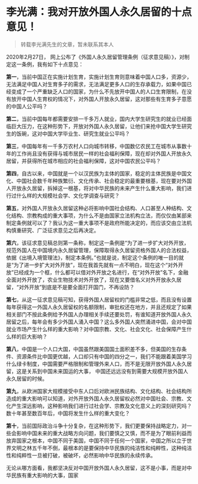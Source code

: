 # 李光满：我对开放外国人永久居留的十点意见！

> 转载李光满先生的文章，暂未联系其本人

2020年2月27日， 网上公布了《外国人永久居留管理条例（征求意见稿）》，对制定这一条例，我有如下十点意见：

**第一**，当前中国正在实施计划生育，实施计划生育则意味着中国人口多，资源少，无法满足中国人对生育多子的需求，无法满足更多人口的生存承载力，如果中国已经变成了一个严重缺乏人口的国家，为什么不先放开中国人的人口生育限制，在没有放开中国人生育权的情况下，对外国人开放永久居留，这对那些有生育多子意愿的中国人公平吗？

**第二**，当前中国每年都需要安排一千多万人就业，国内大学生研究生的就业已经面临巨大压力，在这种形势下，开放对外国人永久居留，让他们来抢中国大学生研究生的饭碗，这对中国大学毕业生、研究生就业公平吗？

**第三**，中国每年有一千多万农村人口向城市转移，中国数亿农民工在城市从事数十年的工作尚且没有获得与城市居民一样的社会福利保障，现在却对外国人开放永久居留，并获得所在城市相应的社会福利保障，这对中国农民公平吗？

**第四**，自古以来，中国就是一个以汉民族为主体的国家，稳定的主体民族是中国文化、中国社会数千年种族繁衍、文化传承、社会稳定的最重要根基，现在要对外国人开放永久居留，拆掉这一根基，将对中华民族的未来产生什么重大影响，我们进行过什么样的大规模社会学、文化学调查与研究？

**第五**，对外国人开放永久居留这种必将影响中国社会结构、人口甚至人种结构、文化结构、宗教构成的重大事项，为什么不是由国家立法机构立法，而仅仅由某部来制定条例就可以了？我认为这一重大事项不是政府所能决定的，而应该交由立法机构慎重研究、广泛征求意见之后再决定。

**第六**，该征求意见稿总则第一条称，制定这一条例是“为了进一步扩大对外开放，规范外国人在中国境内永久居留管理，保障取得永久居留资格外国人的合法权益，依据《出境入境管理法》，制定本条例。”也就是说，制定这个条例的唯一目的就是“为了进一步扩大对外开放”，现在我首先就有一点不明白，现在这个“对外开放”已经成为一个框，什么都可以借对外开放之名进行，在“对外开放”名下，金融全面对外开放了，农业生物技术对外开放了，现在又要借名义对外开放永久居留，“对外开放”到底是不是要全面打开国门，不再设防？

**第七**，从这一征求意见稿可知，获得外国人居留权的门槛非常之低，而且没有设置每年获得这一外国人永久居留权的名额限制，审批权还在地方，并且还规定了如果相关部门不按此条例给予外国人办理相关手续还要处罚，有谁知道开放外国人永久居留之后，每年会有多少外国人涌入中国？这么多外国人突然涌进中国，会对中国就业市场产生什么样的重大影响？对中国宗教、文化、社会文化、社会保障产生什么样的巨大影响？

**第八**，中国是一个人口大国，中国虽然跟美国国土面积差不多，但美国的生存条件、资源条件比中国更优越，人口却只有中国的四分之一，我们不能跟着美国学习什么绿卡制度，中国需要严格限制和管理外来人口，而不是无限开放外国人永久居留，这是关系到中国未来国运的大事， 中国还远远没有到需要大规模开放外国人永久居留的时候。

**第九**，从欧洲国家大规模接受中东人口后对欧洲民族结构、文化结构、社会结构所造成的重大影响可以知道，对外开放外国人永久居留权必然对中国社会、宗教、文化产生深远影响，这种影响我们进行过社会学、宗教及文化意义上的深刻研究吗？数十年甚至数百年后，中国将发生什么样的重大变化？

**第十**，当前国际政治斗争十分复杂，在这种形势下，我们更要保持战略定力，对一些会影响中国未来的重大战略方向问题，我们要慎之又慎，而不是为了眼前利益而放弃国家之根本，中国不同于美国，中国不同于任何一个国家，中国之所以立于世界文明之林五千年不倒，最根本的是要保持中华民族的纯洁性和纯粹性，这种纯洁性和纯粹性一旦被打破，被破坏，必然影响中华民族的永续传承。

无论从哪方面看，我都坚决反对中国开放外国人永久居留，这不是小事，而是对中华民族有重大影响的大事，国家